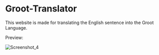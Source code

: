 # Groot-Translator
This website is made for translating the English sentence into the Groot Language. 

Preview:

![Screenshot_4](https://user-images.githubusercontent.com/73245914/178131795-9d108a49-14e0-4fa4-a86e-376b47e8a51e.jpg)
